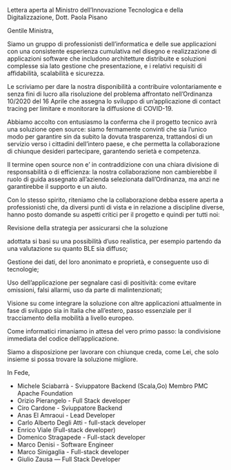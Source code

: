 Lettera aperta al Ministro dell’Innovazione Tecnologica e della Digitalizzazione, Dott. Paola Pisano



Gentile Ministra, 

Siamo un gruppo di professionisti dell’informatica e delle sue applicazioni con una consistente esperienza cumulativa nel disegno e realizzazione di applicazioni software che includono architetture distribuite e soluzioni complesse sia lato gestione che presentazione, e i relativi requisiti di affidabilità, scalabilità e sicurezza.

 

Le scriviamo per dare la nostra disponibilità a contribuire volontariamente e senza fini di lucro alla risoluzione del problema affrontato nell’Ordinanza 10/2020 del 16 Aprile che assegna lo sviluppo di un’applicazione di contact tracing per limitare e monitorare la diffusione di COVID-19.

 

Abbiamo accolto con entusiasmo la conferma che il progetto tecnico avrà una soluzione open source: siamo fermamente convinti che sia l’unico modo per garantire sin da subito la dovuta trasparenza, trattandosi di un servizio verso i cittadini dell’intero paese, e che permetta la collaborazione di chiunque desideri partecipare, garantendo serietà e competenza.

 

Il termine open source non e’ in contraddizione con una chiara divisione di responsabilità o di efficienza:  la nostra collaborazione non cambierebbe il ruolo di guida assegnato all’azienda selezionata dall’Ordinanza, ma anzi ne garantirebbe il supporto e un aiuto.

  

Con lo stesso spirito, riteniamo che la collaborazione debba essere aperta a professionisti che, da diversi punti di vista e in relazione a discipline diverse, hanno posto domande su aspetti critici per il progetto e quindi per tutti noi:


Revisione della strategia per assicurarsi che la soluzione

adottata si basi su una possibilità d’uso realistica, per esempio partendo da una valutazione su quanto BLE sia diffuso;

Gestione dei dati, del loro anonimato e proprietà, e conseguente uso di tecnologie;

Uso dell’applicazione per segnalare casi di positività: come evitare omissioni, falsi allarmi, uso da parte di malintenzionati;

Visione su come integrare la soluzione con altre applicazioni attualmente in fase di sviluppo sia in Italia che all’estero, passo essenziale per il tracciamento della mobilità a livello europeo.

Come informatici rimaniamo in attesa del vero primo passo: la condivisione immediata del codice dell’applicazione.

Siamo a disposizione per lavorare con chiunque creda, come Lei, che solo insieme si possa trovare la soluzione migliore.



In Fede,

- Michele Sciabarrà - Sviuppatore Backend (Scala,Go) Membro PMC Apache Foundation
- Orizio Pierangelo - Full Stack developer
- Ciro Cardone - Sviuppatore Backend
- Anas El Amraoui - Lead Developer
- Carlo Alberto Degli Atti - full-stack developer
- Enrico Viale (Full-stack developer)
- Domenico Stragapede - Full-stack developer
- Marco Denisi - Software Engineer
- Marco Sinigaglia - Full-stack developer
- Giulio Zausa — Full Stack Developer
